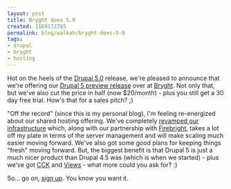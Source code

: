 ```yaml
--- 
layout: post
title: Bryght does 5.0
created: 1169172785
permalink: blog/walkah/bryght-does-5-0
tags: 
- drupal
- bryght
- hosting
---
```

<p>Hot on the heels of the <a href="http://drupal.org/drupal-5.0">Drupal 5.0</a> release, we're pleased to announce that we're offering our <a href="http://www.bryght.com/news/2007/01/16/one-click-drupal-5-hosting-preview-release">Drupal 5 preview release</a> over at <a href="http://www.bryght.com/">Bryght</a>. Not only that, but we've also cut the price in half (now $20/month) - plus you still get a 30 day free trial. How's that for a sales pitch? ;)</p>
<p>"Off the record" (since this is my personal blog), I'm feeling re-energized about our shared hosting offering. We've completely <a href="http://www.bryght.com/news/2006/12/04/bryght-big-upgrade-new-servers-and-more">revamped our infrastructure</a> which, along with our partnership with <a href="http://firebright.com/">Firebright</a>, takes a lot off my plate in terms of the server management and will make scaling much easier moving forward. We've also got some good plans for keeping things "fresh" moving forward. But, the biggest benefit is that Drupal 5 is just a much nicer product than Drupal 4.5 was (which is when we started) - plus we've got <a href="http://drupal.org/project/cck">CCK</a> and <a href="http://drupal.org/project/views">Views</a> - what more could you ask for? :)</p>
<p>So... go on, <a href="http://bryght.com/signup">sign up</a>. You know you want it.</p>
